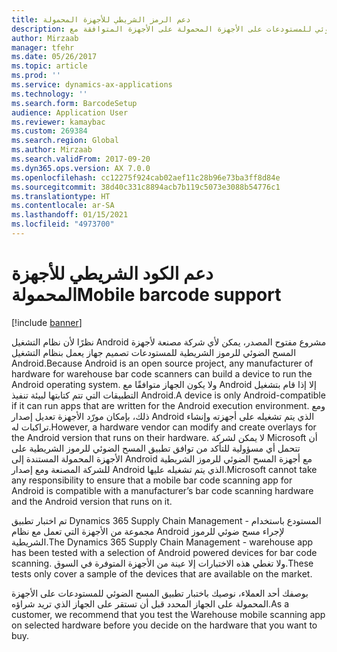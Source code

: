 ```yaml
---
title: دعم الرمز الشريطي للأجهزة المحمولة
description: يصف هذا الموضوع كيفية التعامل مع تطبيق المسح الضوئي للمستودعات على الأجهزة المحمولة على الأجهزة المتوافقة مع Android.
author: Mirzaab
manager: tfehr
ms.date: 05/26/2017
ms.topic: article
ms.prod: ''
ms.service: dynamics-ax-applications
ms.technology: ''
ms.search.form: BarcodeSetup
audience: Application User
ms.reviewer: kamaybac
ms.custom: 269384
ms.search.region: Global
ms.author: Mirzaab
ms.search.validFrom: 2017-09-20
ms.dyn365.ops.version: AX 7.0.0
ms.openlocfilehash: cc12275f924cab02aef11c28b96e73ba3ff8d84e
ms.sourcegitcommit: 38d40c331c8894acb7b119c5073e3088b54776c1
ms.translationtype: HT
ms.contentlocale: ar-SA
ms.lasthandoff: 01/15/2021
ms.locfileid: "4973700"
---
```

# <a name="mobile-barcode-support"></a><span data-ttu-id="c7eaf-103">دعم الكود الشريطي للأجهزة المحمولة</span><span class="sxs-lookup"><span data-stu-id="c7eaf-103">Mobile barcode support</span></span>

[!include [banner](../includes/banner.md)]

<span data-ttu-id="c7eaf-104">نظرًا لأن نظام التشغيل Android مشروع مفتوح المصدر، يمكن لأي شركة مصنعة لأجهزة المسح الضوئي للرموز الشريطية للمستودعات تصميم جهاز يعمل بنظام التشغيل Android.</span><span class="sxs-lookup"><span data-stu-id="c7eaf-104">Because Android is an open source project, any manufacturer of hardware for warehouse bar code scanners can build a device to run the Android operating system.</span></span> <span data-ttu-id="c7eaf-105">ولا يكون الجهاز متوافقًا مع Android إلا إذا قام بتشغيل التطبيقات التي تتم كتابتها لبيئة تنفيذ Android.</span><span class="sxs-lookup"><span data-stu-id="c7eaf-105">A device is only Android-compatible if it can run apps that are written for the Android execution environment.</span></span>
<span data-ttu-id="c7eaf-106">ومع ذلك، بإمكان مورّد الأجهزة تعديل إصدار Android الذي يتم تشغيله على أجهزته وإنشاء تراكبات له.</span><span class="sxs-lookup"><span data-stu-id="c7eaf-106">However, a hardware vendor can modify and create overlays for the Android version that runs on their hardware.</span></span> <span data-ttu-id="c7eaf-107">لا يمكن لشركة Microsoft أن تتحمل أي مسؤولية للتأكد من توافق تطبيق المسح الضوئي للرموز الشريطية على الأجهزة المحمولة المستندة إلى Android مع أجهزة المسح الضوئي للرموز الشريطية للشركة المصنعة ومع إصدار Android الذي يتم تشغيله عليها.</span><span class="sxs-lookup"><span data-stu-id="c7eaf-107">Microsoft cannot take any responsibility to ensure that a mobile bar code scanning app for Android is compatible with a manufacturer’s bar code scanning hardware and the Android version that runs on it.</span></span> 

<span data-ttu-id="c7eaf-108">تم اختبار تطبيق Dynamics 365 Supply Chain Management - المستودع باستخدام مجموعة من الأجهزة التي تعمل مع نظام Android لإجراء مسح ضوئي للرموز الشريطية.</span><span class="sxs-lookup"><span data-stu-id="c7eaf-108">The Dynamics 365 Supply Chain Management - warehouse app has been tested with a selection of Android powered devices for bar code scanning.</span></span> <span data-ttu-id="c7eaf-109">ولا تغطي هذه الاختبارات إلا عينة من الأجهزة المتوفرة في السوق.</span><span class="sxs-lookup"><span data-stu-id="c7eaf-109">These tests only cover a sample of the devices that are available on the market.</span></span>

<span data-ttu-id="c7eaf-110">بوصفك أحد العملاء، نوصيك باختبار تطبيق المسح الضوئي للمستودعات على الأجهزة المحمولة على الجهاز المحدد قبل أن تستقر على الجهاز الذي تريد شراؤه.</span><span class="sxs-lookup"><span data-stu-id="c7eaf-110">As a customer, we recommend that you test the Warehouse mobile scanning app on selected hardware before you decide on the hardware that you want to buy.</span></span>

